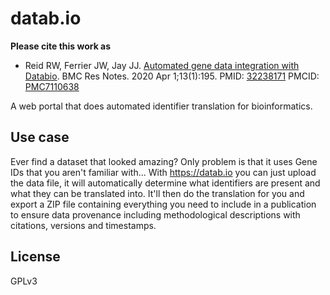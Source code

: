 # datab.io

**Please cite this work as**

* Reid RW, Ferrier JW, Jay JJ. [Automated gene data integration with Databio](https://bmcresnotes.biomedcentral.com/articles/10.1186/s13104-020-05038-w). BMC Res Notes. 2020 Apr 1;13(1):195. PMID: [32238171](https://pubmed.ncbi.nlm.nih.gov/32238171/) PMCID: [PMC7110638](https://www.ncbi.nlm.nih.gov/pmc/articles/PMC7110638/)

A web portal that does automated identifier translation for bioinformatics.

## Use case

Ever find a dataset that looked amazing? Only problem is that it uses Gene IDs
that you aren't familiar with... With https://datab.io you can just upload the
data file, it will automatically determine what identifiers are present and
what they can be translated into. It'll then do the translation for you and
export a ZIP file containing everything you need to include in a publication to
ensure data provenance including methodological descriptions with citations,
versions and timestamps.

## License

GPLv3